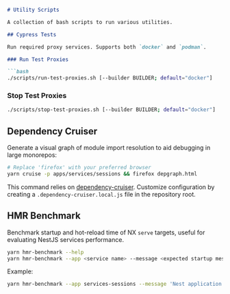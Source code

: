 ```markdown
# Utility Scripts

A collection of bash scripts to run various utilities.

## Cypress Tests

Run required proxy services. Supports both `docker` and `podman`.

### Run Test Proxies

```bash
./scripts/run-test-proxies.sh [--builder BUILDER; default="docker"]
```

### Stop Test Proxies

```bash
./scripts/stop-test-proxies.sh [--builder BUILDER; default="docker"]
```

## Dependency Cruiser

Generate a visual graph of module import resolution to aid debugging in large monorepos:

```bash
# Replace 'firefox' with your preferred browser
yarn cruise -p apps/services/sessions && firefox depgraph.html
```

This command relies on [dependency-cruiser](https://www.npmjs.com/package/dependency-cruiser). Customize configuration by creating a `.dependency-cruiser.local.js` file in the repository root.

## HMR Benchmark

Benchmark startup and hot-reload time of NX `serve` targets, useful for evaluating NestJS services performance.

```bash
yarn hmr-benchmark --help
yarn hmr-benchmark --app <service name> --message <expected startup message> --logfile [default: workspace root]
```

Example:

```bash
yarn hmr-benchmark --app services-sessions --message 'Nest application successfully started'
```
```